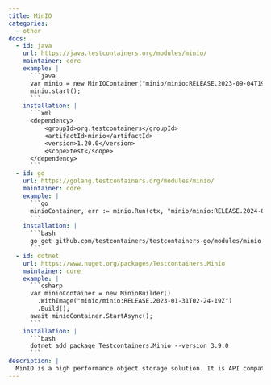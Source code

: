 ```yaml
---
title: MinIO
categories:
  - other
docs:
  - id: java
    url: https://java.testcontainers.org/modules/minio/
    maintainer: core
    example: |
      ```java
      var minio = new MinIOContainer("minio/minio:RELEASE.2023-09-04T19-57-37Z");
      minio.start();
      ```
    installation: |
      ```xml
      <dependency>
          <groupId>org.testcontainers</groupId>
          <artifactId>minio</artifactId>
          <version>1.20.0</version>
          <scope>test</scope>
      </dependency>
      ```
  - id: go
    url: https://golang.testcontainers.org/modules/minio/
    maintainer: core
    example: |
      ```go
      minioContainer, err := minio.Run(ctx, "minio/minio:RELEASE.2024-01-16T16-07-38Z")
      ```
    installation: |
      ```bash
      go get github.com/testcontainers/testcontainers-go/modules/minio
      ```
  - id: dotnet
    url: https://www.nuget.org/packages/Testcontainers.Minio
    maintainer: core
    example: |
      ```csharp
      var minioContainer = new MinioBuilder()
        .WithImage("minio/minio:RELEASE.2023-01-31T02-24-19Z")
        .Build();
      await minioContainer.StartAsync();
      ```
    installation: |
      ```bash
      dotnet add package Testcontainers.Minio --version 3.9.0
      ```
description: |
  MinIO is a high performance object storage solution. It is API compatible with the Amazon S3 cloud storage service and can handle unstructured data such as photos, videos, log files, backups, and container images with a current maximum supported object size of 5TB.
---
```


